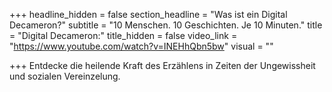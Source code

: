 +++
headline_hidden = false
section_headline = "Was ist ein Digital Decameron?"
subtitle = "10 Menschen. 10 Geschichten. Je 10 Minuten."
title = "Digital Decameron:"
title_hidden = false
video_link = "https://www.youtube.com/watch?v=INEHhQbn5bw"
visual = ""

+++
Entdecke die heilende Kraft des Erzählens in Zeiten der Ungewissheit und sozialen Vereinzelung.